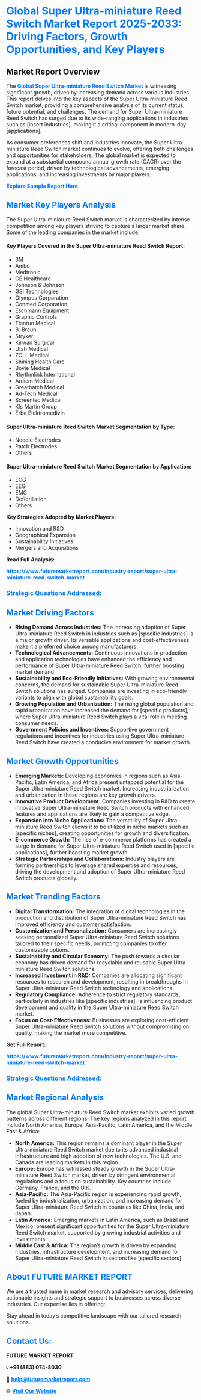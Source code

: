 <h1 style="color: #007BFF;">Global Super Ultra-miniature Reed Switch Market Report 2025-2033: Driving Factors, Growth Opportunities, and Key Players</h1>

<section id="overview">
<h2>Market Report Overview</h2>
<p>The <a href="https://www.futuremarketreport.com/industry-report/super-ultra-miniature-reed-switch-market" style="color: #007BFF; text-decoration: none;"><strong>Global Super Ultra-miniature Reed Switch Market</strong></a> is witnessing significant growth, driven by increasing demand across various industries. This report delves into the key aspects of the Super Ultra-miniature Reed Switch market, providing a comprehensive analysis of its current status, future potential, and challenges. The demand for Super Ultra-miniature Reed Switch has surged due to its wide-ranging applications in industries such as [insert industries], making it a critical component in modern-day [applications].</p>
<p>As consumer preferences shift and industries innovate, the Super Ultra-miniature Reed Switch market continues to evolve, offering both challenges and opportunities for stakeholders. The global market is expected to expand at a substantial compound annual growth rate (CAGR) over the forecast period, driven by technological advancements, emerging applications, and increasing investments by major players.</p>
</section>

<section id="overview">
<p><a href="https://www.futuremarketreport.com/request-sample/reportId=37083" style="color: #007BFF; text-decoration: none;"><strong>Explore Sample Report Here</strong></a></p>
</section>

<section id="key-players">
<h2 style="color: #007BFF;">Market Key Players Analysis</h2>
<p>The Super Ultra-miniature Reed Switch market is characterized by intense competition among key players striving to capture a larger market share. Some of the leading companies in the market include:</p>
<h4>Key Players Covered in the Super Ultra-miniature Reed Switch Report:</h4>
<ul><li>3M</li><li>Ambu</li><li>Medtronic</li><li>GE Healthcare</li><li>Johnson &amp; Johnson</li><li>GSI Technologies</li><li>Olympus Corporation</li><li>Conmed Corporation</li><li>Eschmann Equipment</li><li>Graphic Controls</li><li>Tianrun Medical</li><li>B. Braun</li><li>Stryker</li><li>Kirwan Surgical</li><li>Utah Medical</li><li>ZOLL Medical</li><li>Shining Health Care</li><li>Bovie Medical</li><li>Rhythmlink International</li><li>Ardiem Medical</li><li>Greatbatch Medical</li><li>Ad-Tech Medical</li><li>Screentec Medical</li><li>Kls Martin Group</li><li>Erbe Elektromedizin</li></ul>
<h4>Super Ultra-miniature Reed Switch Market Segmentation by Type:</h4>
<ul><li>Needle Electrodes</li><li>Patch Electrodes</li><li>Others</li></ul>

<h4>Super Ultra-miniature Reed Switch Market Segmentation by Application:</h4>
<ul><li>ECG</li><li>EEG</li><li>EMG</li><li>Defibrillation</li><li>Others</li></ul>
<p><strong>Key Strategies Adopted by Market Players:</strong></p>
<ul>
<li>Innovation and R&D</li>
<li>Geographical Expansion</li>
<li>Sustainability Initiatives</li>
<li>Mergers and Acquisitions</li>
</ul>
</section>

<section>
<p><strong>Read Full Analysis: </strong></p><a href="https://www.futuremarketreport.com/industry-report/super-ultra-miniature-reed-switch-market" style="color: #007BFF; text-decoration: none;"><strong>https://www.futuremarketreport.com/industry-report/super-ultra-miniature-reed-switch-market</strong></a>
<h3 style="color: #007BFF;">Strategic Questions Addressed:</h3>
</section>

<section id="driving-factors">
<h2 style="color: #007BFF;">Market Driving Factors</h2>
<ul>
<li><strong>Rising Demand Across Industries:</strong> The increasing adoption of Super Ultra-miniature Reed Switch in industries such as [specific industries] is a major growth driver. Its versatile applications and cost-effectiveness make it a preferred choice among manufacturers.</li>
<li><strong>Technological Advancements:</strong> Continuous innovations in production and application technologies have enhanced the efficiency and performance of Super Ultra-miniature Reed Switch, further boosting market demand.</li>
<li><strong>Sustainability and Eco-Friendly Initiatives:</strong> With growing environmental concerns, the demand for sustainable Super Ultra-miniature Reed Switch solutions has surged. Companies are investing in eco-friendly variants to align with global sustainability goals.</li>
<li><strong>Growing Population and Urbanization:</strong> The rising global population and rapid urbanization have increased the demand for [specific products], where Super Ultra-miniature Reed Switch plays a vital role in meeting consumer needs.</li>
<li><strong>Government Policies and Incentives:</strong> Supportive government regulations and incentives for industries using Super Ultra-miniature Reed Switch have created a conducive environment for market growth.</li>
</ul>
</section>

<section id="growth-opportunities">
<h2 style="color: #007BFF;">Market Growth Opportunities</h2>
<ul>
<li><strong>Emerging Markets:</strong> Developing economies in regions such as Asia-Pacific, Latin America, and Africa present untapped potential for the Super Ultra-miniature Reed Switch market. Increasing industrialization and urbanization in these regions are key growth drivers.</li>
<li><strong>Innovative Product Development:</strong> Companies investing in R&D to create innovative Super Ultra-miniature Reed Switch products with enhanced features and applications are likely to gain a competitive edge.</li>
<li><strong>Expansion into Niche Applications:</strong> The versatility of Super Ultra-miniature Reed Switch allows it to be utilized in niche markets such as [specific niches], creating opportunities for growth and diversification.</li>
<li><strong>E-commerce Growth:</strong> The rise of e-commerce platforms has created a surge in demand for Super Ultra-miniature Reed Switch used in [specific applications], further boosting market growth.</li>
<li><strong>Strategic Partnerships and Collaborations:</strong> Industry players are forming partnerships to leverage shared expertise and resources, driving the development and adoption of Super Ultra-miniature Reed Switch products globally.</li>
</ul>
</section>

<section id="trending-factors">
<h2 style="color: #007BFF;">Market Trending Factors</h2>
<ul>
<li><strong>Digital Transformation:</strong> The integration of digital technologies in the production and distribution of Super Ultra-miniature Reed Switch has improved efficiency and customer satisfaction.</li>
<li><strong>Customization and Personalization:</strong> Consumers are increasingly seeking personalized Super Ultra-miniature Reed Switch solutions tailored to their specific needs, prompting companies to offer customizable options.</li>
<li><strong>Sustainability and Circular Economy:</strong> The push towards a circular economy has driven demand for recyclable and reusable Super Ultra-miniature Reed Switch solutions.</li>
<li><strong>Increased Investment in R&D:</strong> Companies are allocating significant resources to research and development, resulting in breakthroughs in Super Ultra-miniature Reed Switch technology and applications.</li>
<li><strong>Regulatory Compliance:</strong> Adherence to strict regulatory standards, particularly in industries like [specific industries], is influencing product development and quality in the Super Ultra-miniature Reed Switch market.</li>
<li><strong>Focus on Cost-Effectiveness:</strong> Businesses are exploring cost-efficient Super Ultra-miniature Reed Switch solutions without compromising on quality, making the market more competitive.</li>
</ul>
</section>

<section>
<p><strong>Get Full Report: </strong></p><a href="https://www.futuremarketreport.com/industry-report/super-ultra-miniature-reed-switch-market" style="color: #007BFF; text-decoration: none;"><strong>https://www.futuremarketreport.com/industry-report/super-ultra-miniature-reed-switch-market</strong></a>
<h3 style="color: #007BFF;">Strategic Questions Addressed:</h3>
</section>


<section id="regional-analysis">
<h2 style="color: #007BFF;">Market Regional Analysis</h2>
<p>The global Super Ultra-miniature Reed Switch market exhibits varied growth patterns across different regions. The key regions analyzed in this report include North America, Europe, Asia-Pacific, Latin America, and the Middle East & Africa:</p>
<ul>
<li><strong>North America:</strong> This region remains a dominant player in the Super Ultra-miniature Reed Switch market due to its advanced industrial infrastructure and high adoption of new technologies. The U.S. and Canada are leading markets in this region.</li>
<li><strong>Europe:</strong> Europe has witnessed steady growth in the Super Ultra-miniature Reed Switch market, driven by stringent environmental regulations and a focus on sustainability. Key countries include Germany, France, and the U.K.</li>
<li><strong>Asia-Pacific:</strong> The Asia-Pacific region is experiencing rapid growth, fueled by industrialization, urbanization, and increasing demand for Super Ultra-miniature Reed Switch in countries like China, India, and Japan.</li>
<li><strong>Latin America:</strong> Emerging markets in Latin America, such as Brazil and Mexico, present significant opportunities for the Super Ultra-miniature Reed Switch market, supported by growing industrial activities and investments.</li>
<li><strong>Middle East & Africa:</strong> The region’s growth is driven by expanding industries, infrastructure development, and increasing demand for Super Ultra-miniature Reed Switch in sectors like [specific sectors].</li>
</ul>
</section>

<footer>
<h2 style="color: #007BFF;">About FUTURE MARKET REPORT</h2>
<p>We are a trusted name in market research and advisory services, delivering actionable insights and strategic support to businesses across diverse industries. Our expertise lies in offering:</p>

<p>Stay ahead in today’s competitive landscape with our tailored research solutions.</p>

<h2 style="color: #007BFF;">Contact Us:</h2>
<p><strong>FUTURE MARKET REPORT</strong></p>
<p>📞 <strong>+91 (883) 074-8030</strong></p>
<p>📧 <strong><a href="mailto:help@futuremarketreport.com" style="color: #007BFF;">help@futuremarketreport.com</a></strong></p>
<p>🌐 <strong><a href="https://www.futuremarketreport.com/" style="color: #007BFF;">Visit Our Website</a></strong></p>
</footer>